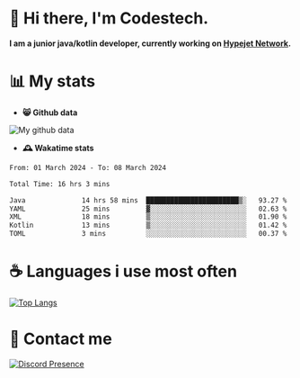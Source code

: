 # 👋 Hi there, I'm Codestech.
**I am a junior java/kotlin developer, currently working on [Hypejet Network](https://github.com/Hypejet).**

# 📊 My stats
- **😸 Github data**

![My github data](https://github-readme-stats.vercel.app/api?username=Codestech1&count_private=true&include_all_commits=true&theme=codeSTACKr)

- **🕰️ Wakatime stats**
<!--START_SECTION:waka-->

```txt
From: 01 March 2024 - To: 08 March 2024

Total Time: 16 hrs 3 mins

Java              14 hrs 58 mins  ███████████████████████▒░   93.27 %
YAML              25 mins         ▓░░░░░░░░░░░░░░░░░░░░░░░░   02.63 %
XML               18 mins         ▒░░░░░░░░░░░░░░░░░░░░░░░░   01.90 %
Kotlin            13 mins         ▒░░░░░░░░░░░░░░░░░░░░░░░░   01.42 %
TOML              3 mins          ░░░░░░░░░░░░░░░░░░░░░░░░░   00.37 %
```

<!--END_SECTION:waka-->

# ☕ Languages i use most often
[![Top Langs](https://github-readme-stats.vercel.app/api/top-langs/?username=Codestech1&layout=compact&langs_count=8&exclude_repo=window5000.github.io&theme=codeSTACKr)](https://github.com/anuraghazra/github-readme-stats)

# 💬 Contact me
[![Discord Presence](https://lanyard.cnrad.dev/api/650718742157852740)](https://discord.com/users/650718742157852740)
</br>
